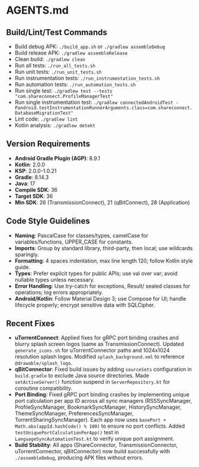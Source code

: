 # AGENTS.md

## Build/Lint/Test Commands
- Build debug APK: `./build_app.sh` or `./gradlew assembleDebug`
- Build release APK: `./gradlew assembleRelease`
- Clean build: `./gradlew clean`
- Run all tests: `./run_all_tests.sh`
- Run unit tests: `./run_unit_tests.sh`
- Run instrumentation tests: `./run_instrumentation_tests.sh`
- Run automation tests: `./run_automation_tests.sh`
- Run single test: `./gradlew test --tests "com.shareconnect.ProfileManagerTest"`
- Run single instrumentation test: `./gradlew connectedAndroidTest -Pandroid.testInstrumentationRunnerArguments.class=com.shareconnect.DatabaseMigrationTest"`
- Lint code: `./gradlew lint`
- Kotlin analysis: `./gradlew detekt`

## Version Requirements
- **Android Gradle Plugin (AGP)**: 8.9.1
- **Kotlin**: 2.0.0
- **KSP**: 2.0.0-1.0.21
- **Gradle**: 8.14.3
- **Java**: 17
- **Compile SDK**: 36
- **Target SDK**: 36
- **Min SDK**: 26 (TransmissionConnect), 21 (qBitConnect), 28 (Application)

## Code Style Guidelines
- **Naming**: PascalCase for classes/types, camelCase for variables/functions, UPPER_CASE for constants.
- **Imports**: Group by standard library, third-party, then local; use wildcards sparingly.
- **Formatting**: 4 spaces indentation, max line length 120; follow Kotlin style guide.
- **Types**: Prefer explicit types for public APIs; use val over var; avoid nullable types unless necessary.
- **Error Handling**: Use try-catch for exceptions, Result/ sealed classes for operations; log errors appropriately.
- **Android/Kotlin**: Follow Material Design 3; use Compose for UI; handle lifecycle properly; encrypt sensitive data with SQLCipher.

## Recent Fixes
- **uTorrentConnect**: Applied fixes for gRPC port binding crashes and blurry splash screen logos (same as TransmissionConnect). Updated `generate_icons.sh` for uTorrentConnector paths and 1024x1024 resolution splash logos. Modified `splash_background.xml` to reference `@drawable/splash_logo`.
- **qBitConnector**: Fixed build issues by adding `sourceSets` configuration in `build.gradle` to exclude Java source directories. Made `setActiveServer()` function suspend in `ServerRepository.kt` for coroutine compatibility.
- **Port Binding**: Fixed gRPC port binding crashes by implementing unique port calculation per app ID across all sync managers (RSSSyncManager, ProfileSyncManager, BookmarkSyncManager, HistorySyncManager, ThemeSyncManager, PreferencesSyncManager, TorrentSharingSyncManager). Each app now uses `basePort + Math.abs(appId.hashCode() % 100)` to ensure no port conflicts. Added `testUniquePortCalculationPerApp()` test in `LanguageSyncAutomationTest.kt` to verify unique port assignment.
- **Build Stability**: All apps (ShareConnector, TransmissionConnector, uTorrentConnector, qBitConnector) now build successfully with `./assembleDebug`, producing APK files without errors.